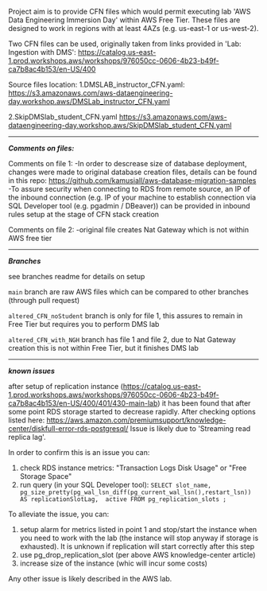 Project aim is to provide CFN files which would permit executing lab 'AWS Data Engineering Immersion Day' within AWS Free Tier. These files are designed to work in regions with at least 4AZs (e.g. us-east-1 or us-west-2).

Two CFN files can be used, originally taken from links provided in 'Lab: Ingestion with DMS': https://catalog.us-east-1.prod.workshops.aws/workshops/976050cc-0606-4b23-b49f-ca7b8ac4b153/en-US/400

Source files location: 
1.DMSLAB_instructor_CFN.yaml:
https://s3.amazonaws.com/aws-dataengineering-day.workshop.aws/DMSLab_instructor_CFN.yaml

2.SkipDMSlab_student_CFN.yaml
https://s3.amazonaws.com/aws-dataengineering-day.workshop.aws/SkipDMSlab_student_CFN.yaml

***
***Comments on files:***

Comments on file 1:
-In order to descrease size of database deployment, changes were made to original database creation files, details can be found in this repo: https://github.com/kamusiall/aws-database-migration-samples
-To assure security when connecting to RDS from remote source, an IP of the inbound connection (e.g. IP of your machine to establish connection via SQL Developer tool (e.g. pgadmin / DBeaver)) can be provided in inbound rules setup at the stage of CFN stack creation

Comments on file 2:
-original file creates Nat Gateway which is not within AWS free tier

***
***Branches***

see branches readme for details on setup

`main` branch are raw AWS files which can be compared to other branches (through pull request)

`altered_CFN_noStudent` branch is only for file 1, this assures to remain in Free Tier but requires you to perform DMS lab

`altered_CFN_with_NGH` branch has file 1 and file 2, due to Nat Gateway creation this is not within Free Tier, but it finishes DMS lab

***
***known issues***

after setup of replication instance (https://catalog.us-east-1.prod.workshops.aws/workshops/976050cc-0606-4b23-b49f-ca7b8ac4b153/en-US/400/401/430-main-lab) it has been found that after some point RDS storage started to decrease rapidly. After checking options listed here:
https://aws.amazon.com/premiumsupport/knowledge-center/diskfull-error-rds-postgresql/
Issue is likely due to 'Streaming read replica lag'.

In order to confirm this is an issue you can:
1. check RDS instance metrics: "Transaction Logs Disk Usage" or "Free Storage Space"
2. run query (in your SQL Developer tool): `SELECT slot_name, pg_size_pretty(pg_wal_lsn_diff(pg_current_wal_lsn(),restart_lsn)) AS replicationSlotLag, 
active FROM pg_replication_slots ;`

To alleviate the issue, you can:
1. setup alarm for metrics listed in point 1 and stop/start the instance when you need to work with the lab (the instance will stop anyway if storage is exhausted). It is unknown if replication will start correctly after this step
2. use pg_drop_replication_slot (per above AWS knowledge-center article)
3. increase size of the instance (whic will incur some costs)

Any other issue is likely described in the AWS lab.

